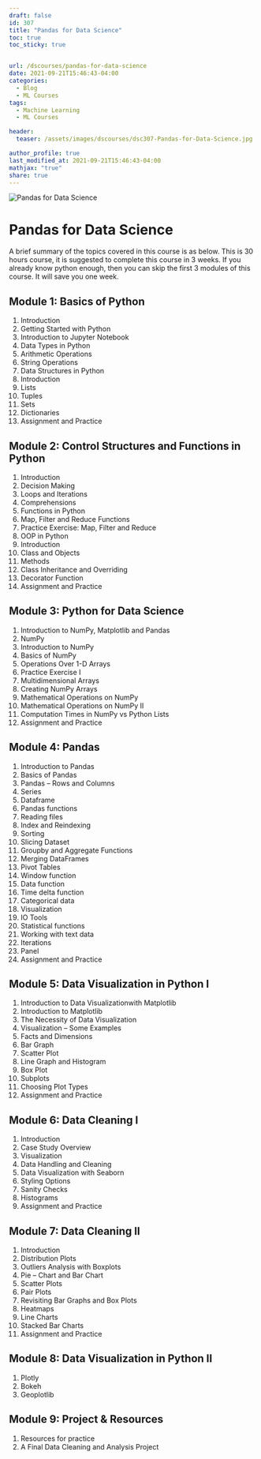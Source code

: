 ```yaml
---
draft: false
id: 307    
title: "Pandas for Data Science"
toc: true
toc_sticky: true


url: /dscourses/pandas-for-data-science
date: 2021-09-21T15:46:43-04:00
categories:
  - Blog
  - ML Courses
tags: 
  - Machine Learning
  - ML Courses

header:
  teaser: /assets/images/dscourses/dsc307-Pandas-for-Data-Science.jpg

author_profile: true
last_modified_at: 2021-09-21T15:46:43-04:00
mathjax: "true"
share: true
---
```


![Pandas for Data Science](/assets/images/dscourses/dsc307-Pandas-for-Data-Science.jpg)

# Pandas for Data Science

A brief summary of the topics covered in this course is as below. This is 30 hours course, it is suggested to complete this course in 3 weeks. If you already know python enough, then you can skip the first 3 modules of this course. It will save you one week.

## Module 1: **Basics of Python**
1.  Introduction
2.  Getting Started with Python
3.  Introduction to Jupyter Notebook
4.  Data Types in Python
5.  Arithmetic Operations
6.  String Operations
7.  Data Structures in Python
8.  Introduction
9.  Lists
10.  Tuples
11.  Sets
12.  Dictionaries
13.  Assignment and Practice

## Module 2: **Control Structures and Functions in Python**
1.  Introduction
2.  Decision Making
3.  Loops and Iterations
4.  Comprehensions
5.  Functions in Python
6.  Map, Filter and Reduce Functions
7.  Practice Exercise: Map, Filter and Reduce
8.  OOP in Python
9.  Introduction
10.  Class and Objects
11.  Methods
12.  Class Inheritance and Overriding
13.  Decorator Function
14.  Assignment and Practice

## Module 3: **Python for Data Science**
1.  Introduction to NumPy, Matplotlib and Pandas
2.  NumPy
3.  Introduction to NumPy
4.  Basics of NumPy
5.  Operations Over 1-D Arrays
6.  Practice Exercise I
7.  Multidimensional Arrays
8.  Creating NumPy Arrays
9.  Mathematical Operations on NumPy
10.  Mathematical Operations on NumPy II
11.  Computation Times in NumPy vs Python Lists
12.  Assignment and Practice

## Module 4: **Pandas**
1.  Introduction to Pandas
2.  Basics of Pandas
3.  Pandas – Rows and Columns
4.  Series
5.  Dataframe
6.  Pandas functions
7.  Reading files
8.  Index and Reindexing
9.  Sorting
10.  Slicing Dataset
11.  Groupby and Aggregate Functions
12.  Merging DataFrames
13.  Pivot Tables
14.  Window function
15.  Data function
16.  Time delta function
17.  Categorical data
18.  Visualization
19.  IO Tools
20.  Statistical functions
21.  Working with text data
22.  Iterations
23.  Panel
24.  Assignment and Practice

## Module 5: **Data Visualization in Python I**
1.  Introduction to Data Visualizationwith Matplotlib
2.  Introduction to Matplotlib
3.  The Necessity of Data Visualization
4.  Visualization – Some Examples
5.  Facts and Dimensions
6.  Bar Graph
7.  Scatter Plot
8.  Line Graph and Histogram
9.  Box Plot
10.  Subplots
11.  Choosing Plot Types
12.  Assignment and Practice

## Module 6: **Data Cleaning I**
1.  Introduction
2.  Case Study Overview
3.  Visualization
4.  Data Handling and Cleaning
5.  Data Visualization with Seaborn
6.  Styling Options
7.  Sanity Checks
8.  Histograms
9.  Assignment and Practice

## Module 7: **Data Cleaning II**

1.  Introduction
2.  Distribution Plots
3.  Outliers Analysis with Boxplots
4.  Pie – Chart and Bar Chart
5.  Scatter Plots
6.  Pair Plots
7.  Revisiting Bar Graphs and Box Plots
8.  Heatmaps
9.  Line Charts
10.  Stacked Bar Charts
11.  Assignment and Practice

## Module 8: **Data Visualization in Python II**
1.  Plotly
2.  Bokeh
3.  Geoplotlib

## Module 9: Project & Resources
1.  Resources for practice
2.  A Final Data Cleaning and Analysis Project